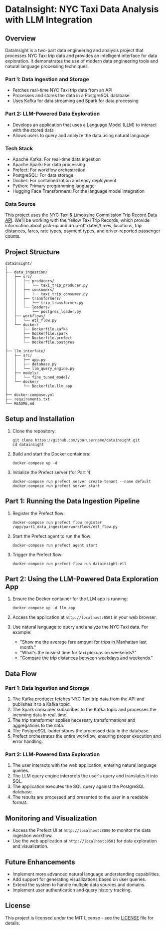 # DataInsight: NYC Taxi Data Analysis with LLM Integration

## Overview

DataInsight is a two-part data engineering and analysis project that processes NYC Taxi trip data and provides an intelligent interface for data exploration. It demonstrates the use of modern data engineering tools and natural language processing techniques.

### Part 1: Data Ingestion and Storage
- Fetches real-time NYC Taxi trip data from an API
- Processes and stores the data in a PostgreSQL database
- Uses Kafka for data streaming and Spark for data processing

### Part 2: LLM-Powered Data Exploration
- Develops an application that uses a Language Model (LLM) to interact with the stored data
- Allows users to query and analyze the data using natural language

### Tech Stack

- Apache Kafka: For real-time data ingestion
- Apache Spark: For data processing
- Prefect: For workflow orchestration
- PostgreSQL: For data storage
- Docker: For containerization and easy deployment
- Python: Primary programming language
- Hugging Face Transformers: For the language model integration

### Data Source

This project uses the [NYC Taxi & Limousine Commission Trip Record Data API](https://www.nyc.gov/site/tlc/about/tlc-trip-record-data.page). We'll be working with the Yellow Taxi Trip Records, which provide information about pick-up and drop-off dates/times, locations, trip distances, fares, rate types, payment types, and driver-reported passenger counts.

## Project Structure

```
datainsight/
│
├── data_ingestion/
│   ├── src/
│   │   ├── producers/
│   │   │   └── taxi_trip_producer.py
│   │   ├── consumers/
│   │   │   └── taxi_trip_consumer.py
│   │   ├── transformers/
│   │   │   └── trip_transformer.py
│   │   └── loaders/
│   │       └── postgres_loader.py
│   ├── workflows/
│   │   └── etl_flow.py
│   └── docker/
│       ├── Dockerfile.kafka
│       ├── Dockerfile.spark
│       ├── Dockerfile.prefect
│       └── Dockerfile.postgres
│
├── llm_interface/
│   ├── src/
│   │   ├── app.py
│   │   ├── database.py
│   │   └── llm_query_engine.py
│   ├── models/
│   │   └── fine_tuned_model/
│   └── docker/
│       └── Dockerfile.llm_app
│
├── docker-compose.yml
├── requirements.txt
└── README.md
```

## Setup and Installation

1. Clone the repository:
   ```
   git clone https://github.com/yourusername/datainsight.git
   cd datainsight
   ```

2. Build and start the Docker containers:
   ```
   docker-compose up -d
   ```

3. Initialize the Prefect server (for Part 1):
   ```
   docker-compose run prefect server create-tenant --name default
   docker-compose run prefect server start
   ```

## Part 1: Running the Data Ingestion Pipeline

1. Register the Prefect flow:
   ```
   docker-compose run prefect flow register /app/part1_data_ingestion/workflows/etl_flow.py
   ```

2. Start the Prefect agent to run the flow:
   ```
   docker-compose run prefect agent start
   ```

3. Trigger the Prefect flow:
   ```
   docker-compose run prefect flow run datainsight-etl
   ```

## Part 2: Using the LLM-Powered Data Exploration App

1. Ensure the Docker container for the LLM app is running:
   ```
   docker-compose up -d llm_app
   ```

2. Access the application at `http://localhost:8501` in your web browser.

3. Use natural language to query and analyze the NYC Taxi data. For example:
   - "Show me the average fare amount for trips in Manhattan last month."
   - "What's the busiest time for taxi pickups on weekends?"
   - "Compare the trip distances between weekdays and weekends."

## Data Flow

### Part 1: Data Ingestion and Storage
1. The Kafka producer fetches NYC Taxi trip data from the API and publishes it to a Kafka topic.
2. The Spark consumer subscribes to the Kafka topic and processes the incoming data in real-time.
3. The trip transformer applies necessary transformations and aggregations to the data.
4. The PostgreSQL loader stores the processed data in the database.
5. Prefect orchestrates the entire workflow, ensuring proper execution and error handling.

### Part 2: LLM-Powered Data Exploration
1. The user interacts with the web application, entering natural language queries.
2. The LLM query engine interprets the user's query and translates it into SQL.
3. The application executes the SQL query against the PostgreSQL database.
4. The results are processed and presented to the user in a readable format.

## Monitoring and Visualization

- Access the Prefect UI at `http://localhost:8080` to monitor the data ingestion workflow.
- Use the web application at `http://localhost:8501` for data exploration and visualization.

## Future Enhancements

- Implement more advanced natural language understanding capabilities.
- Add support for generating visualizations based on user queries.
- Extend the system to handle multiple data sources and domains.
- Implement user authentication and query history tracking.

## License

This project is licensed under the MIT License - see the [LICENSE](LICENSE) file for details.
